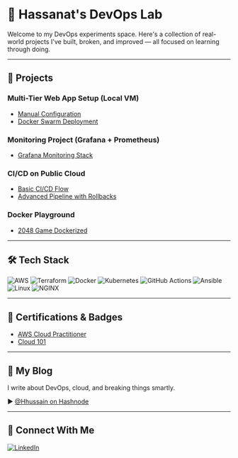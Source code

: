 # 🧪 Hassanat's DevOps Lab

Welcome to my DevOps experiments space. Here's a collection of real-world projects I've built, broken, and improved — all focused on learning through doing.

---

## 🚀 Projects

### Multi-Tier Web App Setup (Local VM)
- [Manual Configuration](https://github.com/Balthazar234/Project_2)
- [Docker Swarm Deployment](https://github.com/Balthazar234/web_appDocker_Swarm)

### Monitoring Project (Grafana + Prometheus)
- [Grafana Monitoring Stack](https://github.com/Balthazar234/Monitoring_1)

### CI/CD on Public Cloud
- [Basic CI/CD Flow](https://github.com/Balthazar234/Project_1)
- [Advanced Pipeline with Rollbacks](https://github.com/Balthazar234/Project_3)

### Docker Playground
- [2048 Game Dockerized](https://github.com/Balthazar234/2048-Game)

---

## 🛠 Tech Stack

![AWS](https://img.shields.io/badge/AWS-232F3E?style=flat&logo=amazon-aws&logoColor=white)
![Terraform](https://img.shields.io/badge/Terraform-5C4EE5?style=flat&logo=terraform&logoColor=white)
![Docker](https://img.shields.io/badge/Docker-2496ED?style=flat&logo=docker&logoColor=white)
![Kubernetes](https://img.shields.io/badge/Kubernetes-326CE5?style=flat&logo=kubernetes&logoColor=white)
![GitHub Actions](https://img.shields.io/badge/GitHub_Actions-2088FF?style=flat&logo=github-actions&logoColor=white)
![Ansible](https://img.shields.io/badge/Ansible-EE0000?style=flat&logo=ansible&logoColor=white)
![Linux](https://img.shields.io/badge/Linux-FCC624?style=flat&logo=linux&logoColor=black)
![NGINX](https://img.shields.io/badge/Nginx-009639?style=flat&logo=nginx&logoColor=white)

---

## 🏅 Certifications & Badges

- [AWS Cloud Practitioner](https://www.credly.com/badges/aec3f5e8-41b5-4a4b-85d0-e94f4cf728ed)
- [Cloud 101](https://www.credly.com/earner/earned/badge/7eb9e9d0-4cef-4970-b101-cb6fc0de3ecb)

---

## 📝 My Blog

I write about DevOps, cloud, and breaking things smartly.

▶️ [@Hhussain on Hashnode](https://hashnode.com/@Hhussain)

---

## 🤝 Connect With Me

[![LinkedIn](https://img.shields.io/badge/LinkedIn-blue?style=flat&logo=linkedin)](https://www.linkedin.com/in/hassan-hussain-31597421b/)